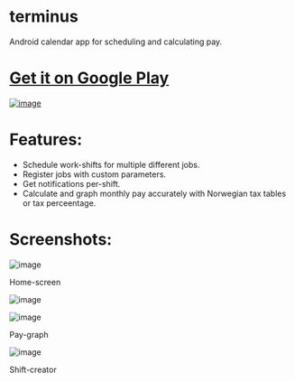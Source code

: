 # terminus
Android calendar app for scheduling and calculating pay.
# [Get it on Google Play](https://play.google.com/store/apps/details?id=com.birkeland.terminus&hl=no&gl=US)
[![image](https://user-images.githubusercontent.com/36818485/192351108-5572330c-a1d8-40fd-ba32-91f8125de079.png)](https://play.google.com/store/apps/details?id=com.birkeland.terminus&hl=no&gl=US)


# Features:

- Schedule work-shifts for multiple different jobs. 
- Register jobs with custom parameters.
- Get notifications per-shift.
- Calculate and graph monthly pay accurately with Norwegian tax tables or tax perceentage.

# Screenshots:

![image](https://user-images.githubusercontent.com/36818485/192350694-2a58fcfe-810b-4d00-842f-13a1a20c1db5.png)

Home-screen

![image](https://user-images.githubusercontent.com/36818485/192350769-0d664e22-c379-4620-bf40-b2e4a0d8b30a.png)

![image](https://user-images.githubusercontent.com/36818485/192350891-bca2dac4-f502-41dc-a475-ae8e55328c20.png)

Pay-graph

![image](https://user-images.githubusercontent.com/36818485/192350944-de777bb1-a755-4fda-8bed-7ac64b9450b6.png)

Shift-creator
